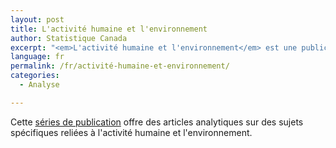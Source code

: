 ```yaml
---
layout: post
title: L'activité humaine et l'environnement
author: Statistique Canada
excerpt: "<em>L'activité humaine et l'environnement</em> est une publication annuelle qui porte sur une question environnementale de l'heure. L'information et les statistiques les plus récentes sont recueillies auprès de nombreuses sources pour produire un article analytique détaillé."
language: fr
permalink: /fr/activité-humaine-et-environnement/
categories:
  - Analyse

---
```

Cette [séries de publication](https://www150.statcan.gc.ca/n1/fr/catalogue/16-201-X) offre des articles analytiques sur des sujets spécifiques reliées à l'activité humaine et l'environnement.
